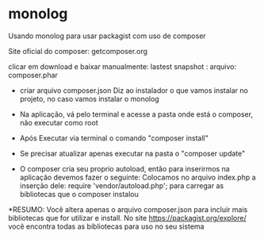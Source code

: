 # monolog
Usando monolog para usar packagist com uso de composer

Site oficial do composer: getcomposer.org

clicar em download e baixar manualmente: lastest snapshot : arquivo: composer.phar

- criar arquivo composer.json
    Diz ao instalador o que vamos instalar no projeto, no caso vamos instalar o monolog

- Na aplicação, vá pelo terminal e acesse a pasta onde está o composer, não executar como root

- Após Executar via terminal o comando "composer install"
- Se precisar atualizar apenas executar na pasta o "composer update"

- O composer cria seu proprio autoload, então para inserirmos na aplicação devemos fazer o seguinte:
Colocamos no arquivo index.php a inserção dele: require 'vendor/autoload.php'; para carregar as bibliotecas que o composer instalou

*RESUMO:
Você altera apenas o arquivo composer.json para incluir mais bibliotecas que for utilizar e install.
No site https://packagist.org/explore/ você encontra todas as bibliotecas para uso no seu sistema



